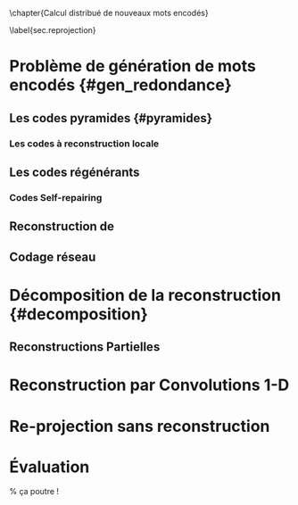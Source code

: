 
\chapter{Calcul distribué de nouveaux mots encodés}

\label{sec.reprojection}

# Problème de génération de mots encodés {#gen_redondance}


## Les codes pyramides {#pyramides}

### Les codes à reconstruction locale


## Les codes régénérants

### Codes Self-repairing


## Reconstruction de


## Codage réseau



# Décomposition de la reconstruction {#decomposition}


## Reconstructions Partielles



# Reconstruction par Convolutions 1-D



# Re-projection sans reconstruction



# Évaluation

% ça poutre !

